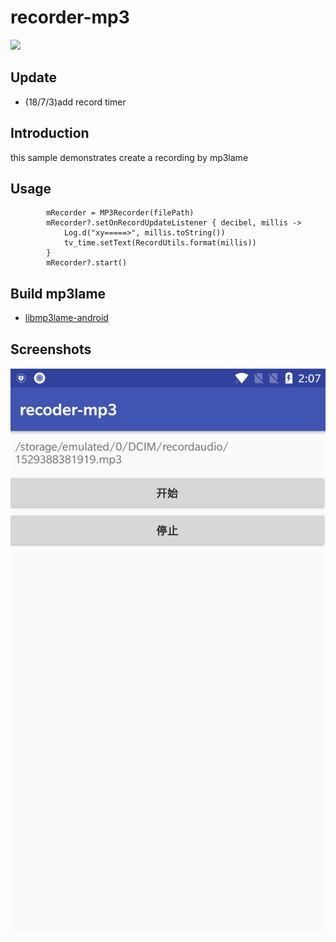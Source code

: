 # recorder-mp3

[![](https://jitpack.io/v/xieyangxuejun/recorder-mp3.svg)](https://jitpack.io/#xieyangxuejun/recorder-mp3)

## Update
- (18/7/3)add record timer

## Introduction
this sample demonstrates create a recording by mp3lame

## Usage
```
        mRecorder = MP3Recorder(filePath)
        mRecorder?.setOnRecordUpdateListener { decibel, millis ->
            Log.d("xy=====>", millis.toString())
            tv_time.setText(RecordUtils.format(millis))
        }
        mRecorder?.start()
```

## Build mp3lame
- [libmp3lame-android](https://github.com/xieyangxuejun/libmp3lame-android)

## Screenshots

![](./screenshot.png)